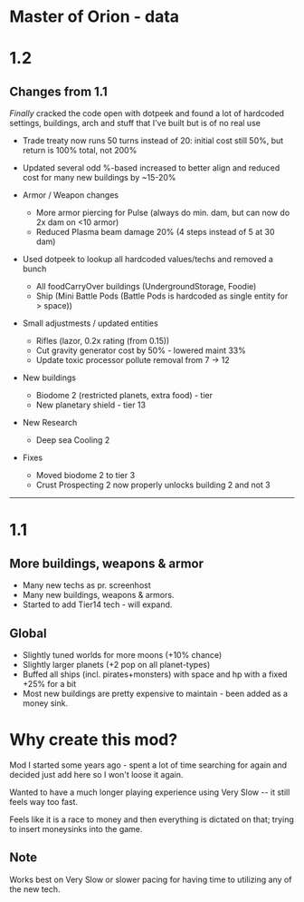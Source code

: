 # Master of Orion - data

# 1.2 
## Changes from 1.1

_Finally_ cracked the code open with dotpeek and found a lot of hardcoded settings, buildings, arch and stuff that I've built but is of no real use

* Trade treaty now runs 50 turns instead of 20: initial cost still 50%, but return is 100% total, not 200%
* Updated several odd %-based increased to better align and reduced cost for many new buildings by ~15-20%
* Armor / Weapon changes
  * More armor piercing for Pulse (always do min. dam, but can now do 2x dam on <10 armor)
  * Reduced Plasma beam damage 20% (4 steps instead of 5 at 30 dam)
* Used dotpeek to lookup all hardcoded values/techs and removed a bunch
  * All foodCarryOver buildings (UndergroundStorage, Foodie)
  * Ship (Mini Battle Pods (Battle Pods is hardcoded as single entity for > space))
* Small adjustmests / updated entities
  * Rifles (lazor, 0.2x rating (from 0.15))
  * Cut gravity generator cost by 50% - lowered maint 33%
  * Update toxic processor pollute removal from 7 -> 12
* New buildings
  * Biodome 2 (restricted planets, extra food) - tier 
  * New planetary shield - tier 13
* New Research
  * Deep sea Cooling 2

* Fixes
  * Moved biodome 2 to tier 3
  * Crust Prospecting 2 now properly unlocks building 2 and not 3

------
# 1.1
## More buildings, weapons & armor 

* Many new techs as pr. screenhost
* Many new buildings, weapons & armors. 
* Started to add Tier14 tech - will expand.

## Global
* Slightly tuned worlds for more moons (+10% chance) 
* Slightly larger planets (+2 pop on all planet-types)
* Buffed all ships (incl. pirates+monsters) with space and hp with a fixed +25% for a bit 
* Most new buildings are pretty expensive to maintain - been added as a money sink.

# Why create this mod?
Mod I started some years ago - spent a lot of time searching for again and decided just add here so I won't loose it again.

Wanted to have a much longer playing experience using Very Slow -- it still feels way too fast.

Feels like it is a race to money and then everything is dictated on that; trying to insert moneysinks into the game.

## Note
Works best on Very Slow or slower pacing for having time to utilizing any of the new tech.